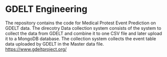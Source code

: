 # GDELT Engineering
The repository contains the code for Medical Protest Event Prediction on GDELT data. 
The direcotry Data collection system consists of the system to collect the data from GDELT and combine it to one CSV file and later upload it to a MongoDB database. The collection system collects the event table data uploaded by GDELT in the Master data file. https://www.gdeltproject.org/
